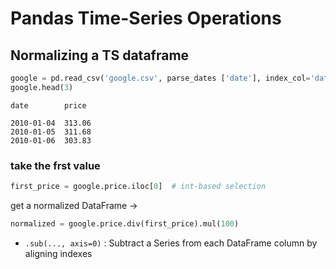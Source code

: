 # Pandas Time-Series Operations

## Normalizing a TS dataframe

```python
google = pd.read_csv('google.csv', parse_dates ['date'], index_col='date')
google.head(3)
```

```
date        price

2010-01-04  313.06
2010-01-05  311.68
2010-01-06  303.83
```

### take the frst value

```python
first_price = google.price.iloc[0]  # int-based selection
```

get a normalized DataFrame ->

```python
normalized = google.price.div(first_price).mul(100)
```

 - `.sub(..., axis=0)` : Subtract a Series from each DataFrame column by aligning indexes

